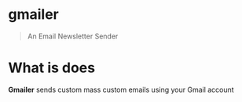# gmailer
> An Email Newsletter Sender

# What is does

**Gmailer** sends custom mass custom emails using your Gmail account